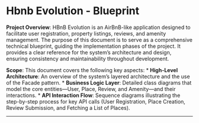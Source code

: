 # Hbnb Evolution - Blueprint
**Project Overview**:
HBnB Evolution is an AirBnB-like application designed to facilitate user registration, property listings, reviews, and amenity management. The purpose of this document is to serve as a comprehensive technical blueprint, guiding the implementation phases of the project. It provides a clear reference for the system’s architecture and design, ensuring consistency and maintainability throughout development.

**Scope**:
This document covers the following key aspects:
    * **High-Level Architecture**: An overview of the system’s layered architecture and the use of the Facade pattern.
    * **Business Logic Layer**: Detailed class diagrams that model the core entities—User, Place, Review, and Amenity—and their interactions.
    * **API Interaction Flow**: Sequence diagrams illustrating the step-by-step process for key API calls (User Registration, Place Creation, Review Submission, and Fetching a List of Places).

---


